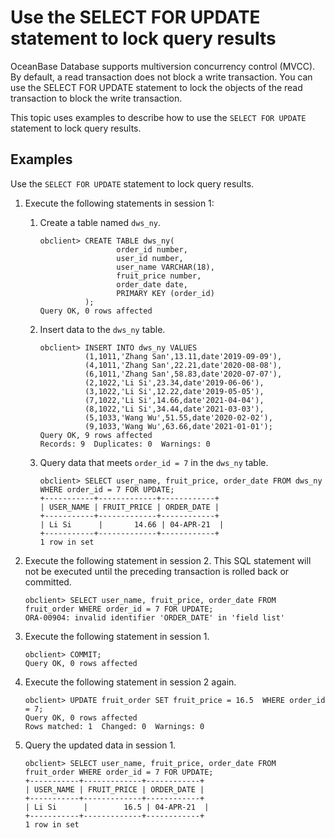 # Use the SELECT FOR UPDATE statement to lock query results

OceanBase Database supports multiversion concurrency control (MVCC). By default, a read transaction does not block a write transaction. You can use the SELECT FOR UPDATE statement to lock the objects of the read transaction to block the write transaction.

This topic uses examples to describe how to use the `SELECT FOR UPDATE` statement to lock query results.

## Examples

Use the `SELECT FOR UPDATE` statement to lock query results.

1. Execute the following statements in session 1:

   1. Create a table named `dws_ny`.

      ```unknow
      obclient> CREATE TABLE dws_ny(
                       order_id number,
                       user_id number,
                       user_name VARCHAR(18),
                       fruit_price number,
                       order_date date,
                       PRIMARY KEY (order_id)
                );
      Query OK, 0 rows affected
      ```

   2. Insert data to the `dws_ny` table.

      ```unknow
      obclient> INSERT INTO dws_ny VALUES
                (1,1011,'Zhang San',13.11,date'2019-09-09'),
                (4,1011,'Zhang San',22.21,date'2020-08-08'),
                (6,1011,'Zhang San',58.83,date'2020-07-07'),
                (2,1022,'Li Si',23.34,date'2019-06-06'),
                (3,1022,'Li Si',12.22,date'2019-05-05'),
                (7,1022,'Li Si',14.66,date'2021-04-04'),
                (8,1022,'Li Si',34.44,date'2021-03-03'),
                (5,1033,'Wang Wu',51.55,date'2020-02-02'),
                (9,1033,'Wang Wu',63.66,date'2021-01-01');
      Query OK, 9 rows affected
      Records: 9  Duplicates: 0  Warnings: 0
      ```

   3. Query data that meets `order_id = 7` in the `dws_ny` table.

      ```unknow
      obclient> SELECT user_name, fruit_price, order_date FROM dws_ny WHERE order_id = 7 FOR UPDATE;
      +-----------+-------------+------------+
      | USER_NAME | FRUIT_PRICE | ORDER_DATE |
      +-----------+-------------+------------+
      | Li Si      |       14.66 | 04-APR-21  |
      +-----------+-------------+------------+
      1 row in set
      ```

2. Execute the following statement in session 2. This SQL statement will not be executed until the preceding transaction is rolled back or committed.

   ```unknow
   obclient> SELECT user_name, fruit_price, order_date FROM fruit_order WHERE order_id = 7 FOR UPDATE;
   ORA-00904: invalid identifier 'ORDER_DATE' in 'field list'
   ```

3. Execute the following statement in session 1.

   ```unknow
   obclient> COMMIT;
   Query OK, 0 rows affected
   ```

4. Execute the following statement in session 2 again.

   ```unknow
   obclient> UPDATE fruit_order SET fruit_price = 16.5  WHERE order_id = 7;
   Query OK, 0 rows affected
   Rows matched: 1  Changed: 0  Warnings: 0
   ```

5. Query the updated data in session 1.

   ```unknow
   obclient> SELECT user_name, fruit_price, order_date FROM fruit_order WHERE order_id = 7 FOR UPDATE;
   +-----------+-------------+------------+
   | USER_NAME | FRUIT_PRICE | ORDER_DATE |
   +-----------+-------------+------------+
   | Li Si      |        16.5 | 04-APR-21  |
   +-----------+-------------+------------+
   1 row in set
   ```
